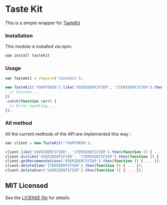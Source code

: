 Taste Kit
===========

This is a simple wrapper for [TasteKit](https://http://www.taste-kit.com/)

### Installation

This module is installed via npm:

``` bash
npm install tastekit
```

### Usage

```javascript
var TasteKit = require('tastekit');

new TasteKit('YOURTOKEN').like('USERIDENTIFIER', 'ITEMIDENTIFIER').then(function () {
  // Success...
})
.catch(function (err) {
  // Error handling...
});
```

### All method

All the current methods of the API are implemented this way :

``` js
var client = new TasteKit('YOURTOKEN');

client.like('USERIDENTIFIER', 'ITEMIDENTIFIER').then(function () { ... });
client.dislike('USERIDENTIFIER', 'ITEMIDENTIFIER').then(function () { ... });
client.getRecommendations('USERIDENTIFIER').then(function () { ... });
client.deleteItem('ITEMIDENTIFIER').then(function () { ... });
client.deleteUser('USERIDENTIFIER').then(function () { ... });
```

## MIT Licensed

See the [LICENSE file](LICENSE) for details.